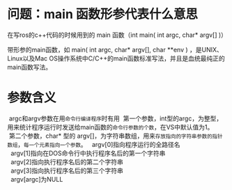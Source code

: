 # 问题：main 函数形参代表什么意思
在写ros的c++代码的时候用到的 main 函数（int main( int argc, char* argv[] )）

带形参的main函数，如 main( int argc, char* argv[], char **env ) ，是UNIX、Linux以及Mac OS操作系统中C/C++的main函数标准写法，并且是血统最纯正的main函数写法。

# 参数含义

 argc和argv参数在用`命令行编译程序`时有用
 第一个参数，int型的argc，为整型，用来统计程序运行时发送给main函数的`命令行参数的个数`，在VS中默认值为1。   
 第二个参数，char* 型的 argv[]，为字符串数组，用来`存放指向的字符串参数的指针数组`，`每一个元素指向一个参数`。
	  argv[0]指向程序运行的全路径名   
	  argv[1]指向在DOS命令行中执行程序名后的第一个字符串   
	  argv[2]指向执行程序名后的第二个字符串   
	  argv[3]指向执行程序名后的第三个字符串   
	  argv[argc]为NULL

